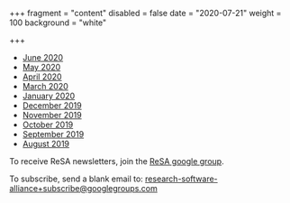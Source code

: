 +++
fragment = "content"
disabled = false
date = "2020-07-21"
weight = 100
background = "white"

+++

* [June 2020](2020-06-newsletter.pdf)
* [May 2020](2020-05-newsletter.pdf)
* [April 2020](2020-04-newsletter.pdf)
* [March 2020](2020-03-newsletter.pdf)
* [January 2020](2020-01-newsletter.pdf)
* [December 2019](2019-12-newsletter.pdf)
* [November 2019](2019-11-newsletter.pdf)
* [October 2019](2019-10-newsletter.pdf)
* [September 2019](2019-09-newsletter.pdf)
* [August 2019](2019-08-newsletter.pdf)

To receive ReSA newsletters, join the [ReSA google group](https://groups.google.com/forum/#!forum/research-software-alliance).

To subscribe, send a blank email to: [research-software-alliance+subscribe@googlegroups.com](mailto:research-software-alliance+subscribe@googlegroups.com)
